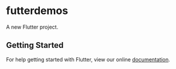 # futterdemos

A new Flutter project.

## Getting Started

For help getting started with Flutter, view our online
[documentation](https://flutter.io/).
